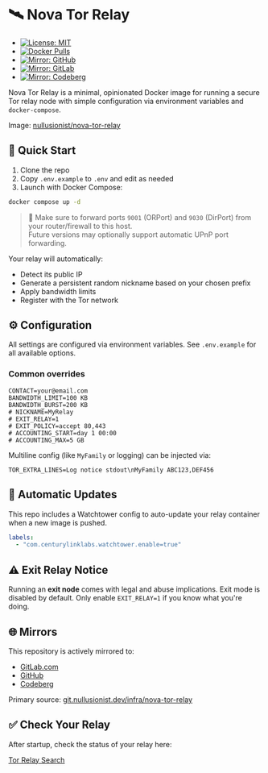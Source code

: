 # 🛰️ Nova Tor Relay

- [![License: MIT](https://img.shields.io/badge/License-MIT-blue.svg)](LICENSE)
- [![Docker Pulls](https://img.shields.io/docker/pulls/nullusionist/nova-tor-relay)](https://hub.docker.com/r/nullusionist/nova-tor-relay)
- [![Mirror: GitHub](https://img.shields.io/badge/mirror-github-blue?logo=github)](https://github.com/nullusionist/nova-tor-relay)
- [![Mirror: GitLab](https://img.shields.io/badge/mirror-gitlab-orange?logo=gitlab)](https://gitlab.com/nullusionist/nova-tor-relay)
- [![Mirror: Codeberg](https://img.shields.io/badge/mirror-codeberg-lightblue?logo=codeberg)](https://codeberg.org/nullusionist/nova-tor-relay)

Nova Tor Relay is a minimal, opinionated Docker image for running a secure Tor relay node with simple configuration via environment variables and `docker-compose`.

Image: [nullusionist/nova-tor-relay](https://hub.docker.com/r/nullusionist/nova-tor-relay)

## 🚀 Quick Start

1. Clone the repo
2. Copy `.env.example` to `.env` and edit as needed
3. Launch with Docker Compose:

```bash
docker compose up -d
```

> 📌 Make sure to forward ports `9001` (ORPort) and `9030` (DirPort) from your router/firewall to this host.  
> Future versions may optionally support automatic UPnP port forwarding.

Your relay will automatically:

- Detect its public IP
- Generate a persistent random nickname based on your chosen prefix
- Apply bandwidth limits
- Register with the Tor network

## ⚙️ Configuration

All settings are configured via environment variables. See `.env.example` for all available options.

### Common overrides

```env
CONTACT=your@email.com
BANDWIDTH_LIMIT=100 KB
BANDWIDTH_BURST=200 KB
# NICKNAME=MyRelay
# EXIT_RELAY=1
# EXIT_POLICY=accept 80,443
# ACCOUNTING_START=day 1 00:00
# ACCOUNTING_MAX=5 GB
```

Multiline config (like `MyFamily` or logging) can be injected via:

```env
TOR_EXTRA_LINES=Log notice stdout\nMyFamily ABC123,DEF456
```

## 🔁 Automatic Updates

This repo includes a Watchtower config to auto-update your relay container when a new image is pushed.

```yaml
labels:
  - "com.centurylinklabs.watchtower.enable=true"
```

## ⚠️ Exit Relay Notice

Running an **exit node** comes with legal and abuse implications. Exit mode is disabled by default. Only enable `EXIT_RELAY=1` if you know what you're doing.

## 🌐 Mirrors

This repository is actively mirrored to:

- [GitLab.com](https://gitlab.com/nullusionist/nova-tor-relay)
- [GitHub](https://github.com/nullusionist/nova-tor-relay)
- [Codeberg](https://codeberg.org/nullusionist/nova-tor-relay)

Primary source: [git.nullusionist.dev/infra/nova-tor-relay](https://git.nullusionist.dev/infra/nova-tor-relay)

## ✅ Check Your Relay

After startup, check the status of your relay here:

[Tor Relay Search](https://metrics.torproject.org/rs.html#search/NovaRelay)
